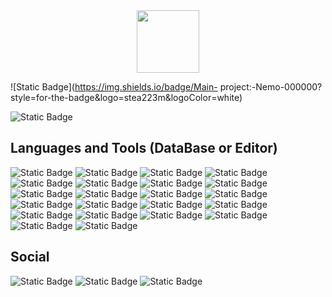 <div id="header" align="center">
  <img src="https://media.giphy.com/media/M9gbBd9nbDrOTu1Mqx/giphy.gif" width="100"/>
</div>

![Static Badge](https://img.shields.io/badge/Main-
project:-Nemo-000000?style=for-the-badge&logo=stea223m&logoColor=white)

![Static Badge](https://img.shields.io/badge/Fav._lang:_JS_CSS_HTML_PyThon-000000?style=for-the-badge&logo=stea223m&logoColor=white)

## Languages and Tools (DataBase or Editor)
![Static Badge](https://img.shields.io/badge/javascript-000000?style=for-the-badge&logo=javascript&logoColor=white)
![Static Badge](https://img.shields.io/badge/python-000000?style=for-the-badge&logo=python&logoColor=white)
![Static Badge](https://img.shields.io/badge/gooo-000000?style=for-the-badge&logo=go&logoColor=white)
![Static Badge](https://img.shields.io/badge/lua-000000?style=for-the-badge&logo=lua&logoColor=white)
![Static Badge](https://img.shields.io/badge/html-000000?style=for-the-badge&logo=html5&logoColor=white)
![Static Badge](https://img.shields.io/badge/css-000000?style=for-the-badge&logo=css3)
![Static Badge](https://img.shields.io/badge/mongodb-000000?style=for-the-badge&logo=mongodb&logoColor=white)
![Static Badge](https://img.shields.io/badge/mongoose-000000?style=for-the-badge&logo=mongoose)
![Static Badge](https://img.shields.io/badge/sqlite-000000?style=for-the-badge&logo=sqlite&logoColor=white)
![Static Badge](https://img.shields.io/badge/mysql-000000?style=for-the-badge&logo=mysql)
![Static Badge](https://img.shields.io/badge/mariadb-000000?style=for-the-badge&logo=mariadb)
![Static Badge](https://img.shields.io/badge/vscode-000000?style=for-the-badge&logo=visualstudiocode&logoColor=white)
![Static Badge](https://img.shields.io/badge/sublime%20text-000000?style=for-the-badge&logo=sublime%20text&logoColor=white)
![Static Badge](https://img.shields.io/badge/postman-000000?style=for-the-badge&logo=postman&logoColor=white)
![Static Badge](https://img.shields.io/badge/termius-000000?style=for-the-badge&logo=termius&logoColor=white)
![Static Badge](https://img.shields.io/badge/git-000000?style=for-the-badge&logo=git&logoColor=white)
![Static Badge](https://img.shields.io/badge/flask-000000?style=for-the-badge&logo=flask&logoColor=white)
![Static Badge](https://img.shields.io/badge/npm-000000?style=for-the-badge&logo=npm&logoColor=white)
![Static Badge](https://img.shields.io/badge/nodejs-000000?style=for-the-badge&logo=node.js&logoColor=white)
![Static Badge](https://img.shields.io/badge/notepad++-000000?style=for-the-badge&logo=notepadplusplus&logoColor=white)
![Static Badge](https://img.shields.io/badge/.env-000000?style=for-the-badge&logo=dotenv&logoColor=white)
![Static Badge](https://img.shields.io/badge/typescript-000000?style=for-the-badge&logo=typescript&logoColor=white)

## Social
![Static Badge](https://img.shields.io/badge/vk-000000?style=for-the-badge&logo=vk&logoColor=white)
![Static Badge](https://img.shields.io/badge/telegram-000000?style=for-the-badge&logo=telegram&logoColor=white)
![Static Badge](https://img.shields.io/badge/discord-000000?style=for-the-badge&logo=discord&logoColor=white)
